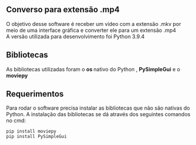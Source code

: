 ## Converso para extensão .mp4
O objetivo desse software é receber um vídeo com a extensão .mkv por meio de uma interface gráfica e converter ele para um extensão .mp4<br>
A versão utilizada para desenvolvimento foi Python 3.9.4
## Bibliotecas
As bibliotecas utilizadas foram o <b> os </b> nativo do Python , <b>PySimpleGui</b>  e o <b>moviepy</b>
## Requerimentos
Para rodar o software precisa instalar as bibliotecas que não são nativas do Python.
A instalação das bibliotecas se dá através dos seguintes comandos no cmd:

    pip install moviepy
    pip install PySimpleGui
